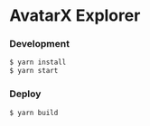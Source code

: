# AvatarX Explorer

### Development

```bash
$ yarn install
$ yarn start
```

### Deploy

```bash
$ yarn build
```